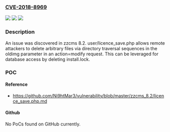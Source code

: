 ### [CVE-2018-8969](https://cve.mitre.org/cgi-bin/cvename.cgi?name=CVE-2018-8969)
![](https://img.shields.io/static/v1?label=Product&message=n%2Fa&color=blue)
![](https://img.shields.io/static/v1?label=Version&message=n%2Fa&color=blue)
![](https://img.shields.io/static/v1?label=Vulnerability&message=n%2Fa&color=brighgreen)

### Description

An issue was discovered in zzcms 8.2. user/licence_save.php allows remote attackers to delete arbitrary files via directory traversal sequences in the oldimg parameter in an action=modify request. This can be leveraged for database access by deleting install.lock.

### POC

#### Reference
- https://github.com/Ni9htMar3/vulnerability/blob/master/zzcms_8.2/licence_save.php.md

#### Github
No PoCs found on GitHub currently.

